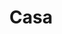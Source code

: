 ---
title: Casa
home: true
heroImage: image/home.png
heroText: Augus
tagline: un'altra cosa
actions:
  - text: Impara di più riguardo  >
    link: /home/
    type: primary
footer: <div>MIT Licensed | Made by <a href="https://github.com/DrAugus/" target="_blank">DrAugus</a></div><div>This page was generated by <a href="https://pages.github.com/" target="_blank">GitHub Pages</a>.</div>
footerHtml: true
navbar: false
---